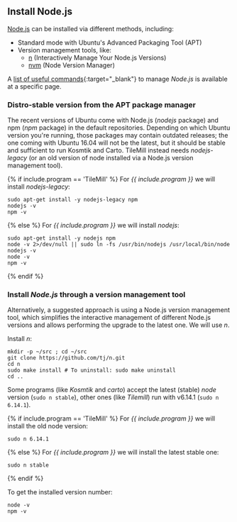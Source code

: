 ## Install Node.js

[Node.js](https://nodejs.org/en/) can be installed via different methods, including:

- Standard mode with Ubuntu's Advanced Packaging Tool (APT)
- Version management tools, like:
  - [n](https://github.com/tj/n) (Interactively Manage Your Node.js Versions)
  - [nvm](https://github.com/creationix/nvm) (Node Version Manager)

A [list of useful commands](../nodejs-commands){:target="_blank"} to manage *Node.js* is available at a specific page.

### Distro-stable version from the APT package manager

The recent versions of Ubuntu come with Node.js (*nodejs* package) and npm (*npm* package) in the default repositories. Depending on which Ubuntu version you're running, those packages may contain outdated releases; the one coming with Ubuntu 16.04 will not be the latest, but it should be stable and sufficient to run Kosmtik and Carto. TileMill instead needs *nodejs-legacy* (or an old version of node installed via a Node.js version management tool).

{% if include.program == 'TileMill' %}
For *{{ include.program }}* we will install *nodejs-legacy*:

```shell
sudo apt-get install -y nodejs-legacy npm
nodejs -v
npm -v
```
{% else %}
For *{{ include.program }}* we will install *nodejs*:

```shell
sudo apt-get install -y nodejs npm
node -v 2>/dev/null || sudo ln -fs /usr/bin/nodejs /usr/local/bin/node
nodejs -v
node -v
npm -v
```
{% endif %}

### Install *Node.js* through a version management tool

Alternatively, a suggested approach is using a Node.js version management tool, which simplifies the interactive management of different Node.js versions and allows performing the upgrade to the latest one. We will use *n*.

Install *n*:

```shell
mkdir -p ~/src ; cd ~/src
git clone https://github.com/tj/n.git
cd n
sudo make install # To uninstall: sudo make uninstall
cd ..
```

Some programs (like *Kosmtik* and *carto*) accept the latest (stable) *node* version (`sudo n stable`), other ones (like *Tilemill*) run with v6.14.1 (`sudo n 6.14.1`).

{% if include.program == 'TileMill' %}
For *{{ include.program }}* we will install the old node version:

```shell
sudo n 6.14.1
```
{% else %}
For *{{ include.program }}* we will install the latest stable one:

```shell
sudo n stable
```
{% endif %}

To get the installed version number:

```shell
node -v
npm -v
```

